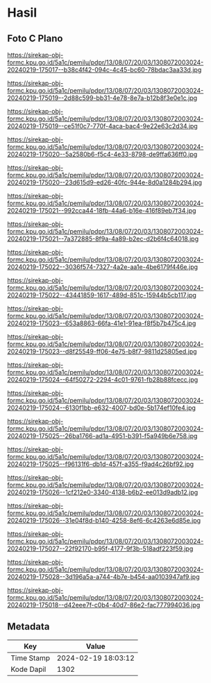 # Hasil

## Foto C Plano

https://sirekap-obj-formc.kpu.go.id/5a1c/pemilu/pdpr/13/08/07/20/03/1308072003024-20240219-175017--b38c4f42-094c-4c45-bc60-78bdac3aa33d.jpg

https://sirekap-obj-formc.kpu.go.id/5a1c/pemilu/pdpr/13/08/07/20/03/1308072003024-20240219-175019--2d88c599-bb31-4e78-8e7a-b12b8f3e0e1c.jpg

https://sirekap-obj-formc.kpu.go.id/5a1c/pemilu/pdpr/13/08/07/20/03/1308072003024-20240219-175019--ce51f0c7-770f-4aca-bac4-9e22e63c2d34.jpg

https://sirekap-obj-formc.kpu.go.id/5a1c/pemilu/pdpr/13/08/07/20/03/1308072003024-20240219-175020--5a2580b6-f5c4-4e33-8798-de9ffa636ff0.jpg

https://sirekap-obj-formc.kpu.go.id/5a1c/pemilu/pdpr/13/08/07/20/03/1308072003024-20240219-175020--23d615d9-ed26-40fc-944e-8d0a1284b294.jpg

https://sirekap-obj-formc.kpu.go.id/5a1c/pemilu/pdpr/13/08/07/20/03/1308072003024-20240219-175021--992cca44-18fb-44a6-b16e-416f89eb7f34.jpg

https://sirekap-obj-formc.kpu.go.id/5a1c/pemilu/pdpr/13/08/07/20/03/1308072003024-20240219-175021--7a372885-8f9a-4a89-b2ec-d2b6f4c64018.jpg

https://sirekap-obj-formc.kpu.go.id/5a1c/pemilu/pdpr/13/08/07/20/03/1308072003024-20240219-175022--3036f574-7327-4a2e-aa1e-4be6179f446e.jpg

https://sirekap-obj-formc.kpu.go.id/5a1c/pemilu/pdpr/13/08/07/20/03/1308072003024-20240219-175022--43441859-1617-489d-851c-15944b5cb117.jpg

https://sirekap-obj-formc.kpu.go.id/5a1c/pemilu/pdpr/13/08/07/20/03/1308072003024-20240219-175023--653a8863-66fa-41e1-91ea-f8f5b7b475c4.jpg

https://sirekap-obj-formc.kpu.go.id/5a1c/pemilu/pdpr/13/08/07/20/03/1308072003024-20240219-175023--d8f25549-ff06-4e75-b8f7-9811d25805ed.jpg

https://sirekap-obj-formc.kpu.go.id/5a1c/pemilu/pdpr/13/08/07/20/03/1308072003024-20240219-175024--64f50272-2294-4c01-9761-fb28b88fcecc.jpg

https://sirekap-obj-formc.kpu.go.id/5a1c/pemilu/pdpr/13/08/07/20/03/1308072003024-20240219-175024--6130f1bb-e632-4007-bd0e-5b174ef10fe4.jpg

https://sirekap-obj-formc.kpu.go.id/5a1c/pemilu/pdpr/13/08/07/20/03/1308072003024-20240219-175025--26ba1766-ad1a-4951-b391-f5a949b6e758.jpg

https://sirekap-obj-formc.kpu.go.id/5a1c/pemilu/pdpr/13/08/07/20/03/1308072003024-20240219-175025--f96131f6-db1d-457f-a355-f9ad4c26bf92.jpg

https://sirekap-obj-formc.kpu.go.id/5a1c/pemilu/pdpr/13/08/07/20/03/1308072003024-20240219-175026--1cf212e0-3340-4138-b6b2-ee013d9adb12.jpg

https://sirekap-obj-formc.kpu.go.id/5a1c/pemilu/pdpr/13/08/07/20/03/1308072003024-20240219-175026--31e04f8d-b140-4258-8ef6-6c4263e6d85e.jpg

https://sirekap-obj-formc.kpu.go.id/5a1c/pemilu/pdpr/13/08/07/20/03/1308072003024-20240219-175027--22f92170-b95f-4177-9f3b-518adf223f59.jpg

https://sirekap-obj-formc.kpu.go.id/5a1c/pemilu/pdpr/13/08/07/20/03/1308072003024-20240219-175028--3d196a5a-a744-4b7e-b454-aa0103947af9.jpg

https://sirekap-obj-formc.kpu.go.id/5a1c/pemilu/pdpr/13/08/07/20/03/1308072003024-20240219-175018--d42eee7f-c0b4-40d7-86e2-fac777994036.jpg


## Metadata

| Key        | Value               |
| ---------- | ------------------- |
| Time Stamp | 2024-02-19 18:03:12 |
| Kode Dapil | 1302                |



